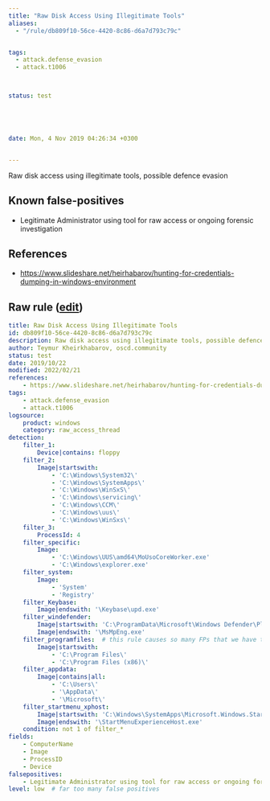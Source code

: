 ```yaml
---
title: "Raw Disk Access Using Illegitimate Tools"
aliases:
  - "/rule/db809f10-56ce-4420-8c86-d6a7d793c79c"


tags:
  - attack.defense_evasion
  - attack.t1006



status: test





date: Mon, 4 Nov 2019 04:26:34 +0300


---
```


Raw disk access using illegitimate tools, possible defence evasion

<!--more-->


## Known false-positives

* Legitimate Administrator using tool for raw access or ongoing forensic investigation



## References

* https://www.slideshare.net/heirhabarov/hunting-for-credentials-dumping-in-windows-environment


## Raw rule ([edit](https://github.com/SigmaHQ/sigma/edit/master/rules/windows/raw_access_thread/sysmon_raw_disk_access_using_illegitimate_tools.yml))
```yaml
title: Raw Disk Access Using Illegitimate Tools
id: db809f10-56ce-4420-8c86-d6a7d793c79c
description: Raw disk access using illegitimate tools, possible defence evasion
author: Teymur Kheirkhabarov, oscd.community
status: test
date: 2019/10/22
modified: 2022/02/21
references:
    - https://www.slideshare.net/heirhabarov/hunting-for-credentials-dumping-in-windows-environment
tags:
    - attack.defense_evasion
    - attack.t1006
logsource:
    product: windows
    category: raw_access_thread
detection:
    filter_1:
        Device|contains: floppy
    filter_2:
        Image|startswith:
            - 'C:\Windows\System32\'
            - 'C:\Windows\SystemApps\'
            - 'C:\Windows\WinSxS\'
            - 'C:\Windows\servicing\'
            - 'C:\Windows\CCM\'
            - 'C:\Windows\uus\'
            - 'C:\Windows\WinSxs\'
    filter_3:
        ProcessId: 4
    filter_specific:
        Image:
            - 'C:\Windows\UUS\amd64\MoUsoCoreWorker.exe'
            - 'C:\Windows\explorer.exe'
    filter_system:
        Image:
            - 'System'
            - 'Registry'
    filter_Keybase:
        Image|endswith: '\Keybase\upd.exe'
    filter_windefender:
        Image|startswith: 'C:\ProgramData\Microsoft\Windows Defender\Platform\'
        Image|endswith: '\MsMpEng.exe'
    filter_programfiles:  # this rule causes so many FPs that we have to do this
        Image|startswith:
            - 'C:\Program Files\'
            - 'C:\Program Files (x86)\'
    filter_appdata:
        Image|contains|all:
            - 'C:\Users\'
            - '\AppData\'
            - '\Microsoft\'
    filter_startmenu_xphost:
        Image|startswith: 'C:\Windows\SystemApps\Microsoft.Windows.StartMenuExperienceHost'
        Image|endswith: '\StartMenuExperienceHost.exe'
    condition: not 1 of filter_*
fields:
    - ComputerName
    - Image
    - ProcessID
    - Device
falsepositives:
    - Legitimate Administrator using tool for raw access or ongoing forensic investigation
level: low  # far too many false positives


```

